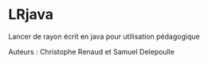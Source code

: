 # LRjava
Lancer de rayon écrit en java pour utilisation pédagogique

Auteurs : Christophe Renaud et Samuel Delepoulle
